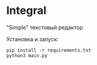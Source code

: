 # Integral

"Simple" текстовый редактор

Установка и запуск:

```
pip install -r requirements.txt
python3 main.py
```